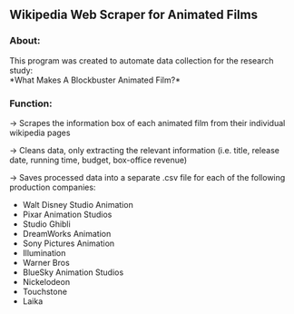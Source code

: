 ## Wikipedia Web Scraper for Animated Films 

### About:
<p>This program was created to automate data collection for the research study:<br />
*What Makes A Blockbuster Animated Film?*

### Function:
<p>→ Scrapes the information box of each animated film from their individual wikipedia pages <br />
<p>→ Cleans data, only extracting the relevant information (i.e. title, release date, running time, budget, box-office revenue)<br />
<p>→ Saves processed data into a separate .csv file for each of the following production companies: <br />
  
  * Walt Disney Studio Animation
  * Pixar Animation Studios
  * Studio Ghibli
  * DreamWorks Animation
  * Sony Pictures Animation
  * Illumination
  * Warner Bros
  * BlueSky Animation Studios
  * Nickelodeon
  * Touchstone 
  * Laika

